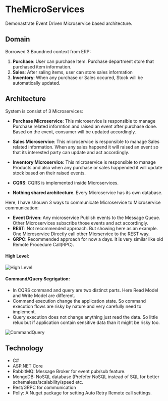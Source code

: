 # TheMicroServices

Demonastrate Event Driven Microservice based architecture.


## Domain

Borrowed 3 Boundned context from ERP:

1. **Purchase**: User can purchase Item. Purchase department store that purchased item information.
2. **Sales**: After saling items, user can store sales information
3. **Inventory**: When any purchase or Sales occured, Stock will be automatically updated.


## Architecture

System is consist of 3 Microservices:

* **Purchase Microservice**: This microservice is responsible to manage Purchase related informtion and raised an event after purchase done. Based on the event,
consumer will be updated accordingly.

* **Sales Microservice**: This microservice is responsible to manage Sales related information. When any sales happend it will raised an event so that its interested
party can update and act accordingly.

* **Inventory Microservice**: This microservice is responsible to manage Products and also when any purchase or sales happended it will update stock based on their raised events.

* **CQRS**: CQRS is implemented inside Microservices.

* **Nothing shared architecture**. Every Microservice has its own database.


Here, I have shouwn 3 ways to communicate Microservice to Microservice communication:

* **Event Driven**: Any microservice Publish events to the Message Queue. Other Microservices subscribe those events and act accordingly.
* **REST**: Not recommended approach. But showing here as an example. One Microservice Directly call other Micrservice to the REST way.
* **GRPC**: Recommended approach for now a days. It is very similar like old Remote Procedure Call(RPC).  

#### High Level:

![High Level](https://github.com/habibsql/TheMicroservices/blob/main/Docs/highlevel.JPG?raw=true)

#### Command/Query Segrigation:

* In CQRS command and query are two distinct parts. Here Read Model and Write Model are different.
* Command execution change the application state. So command execution flows are risky by nature and very carefully need to implement.
* Query execution does not change anything just read the data. So little relux but if application contain sensitive data than
it might be risky too. 

![CommandQuery](https://github.com/habibsql/TheMicroservices/blob/main/Docs/cq.JPG?raw=true)


## Technology

* C#
* ASP.NET Core
* RabbitMQ: Message Broker for event pub/sub feature.
* MongoDB: NoSQL database (Prefefer NoSQL instead of SQL for better schemaless/scalability/speed etc.
* Rest/GRPC for communication
* Polly: A Nuget package for setting Auto Retry Remote call settings.

